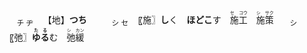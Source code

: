 <ruby><sub>　チ ヂ　</sub><br>【地】</ruby>**つち**　　<ruby><sub>　シ セ　</sub><br>〖施〗</ruby>**し**く　**ほどこ**す　<ruby>施工<rt>セ　コウ</rt></ruby>　<ruby>施策<rt>シ　サク</rt></ruby>　<ruby><sub>　シ　</sub><br>〖弛〗</ruby><ruby>**ゆる**<rt>**たる**</rt></ruby>む　<ruby>弛緩<rt>シ　カン</rt></ruby>



<!--他 拖 駞 池 灺 鍦 虵 也 忚 髢 杝 肔 馳 阤 絁 葹 箷 衪 暆 酏 匜 扡 崺 貤-->　<!--［迤］<sup>イ</sup><sub>**なな**め</sub>（迆）->


<!--<ruby>雪<rt>セツ</rt></ruby> <ruby><rt><ruby>**ゆき**　<br>**すす**ぐ</ruby></rt></ruby>-->

